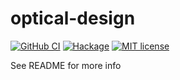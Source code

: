 # optical-design

[![GitHub CI](https://github.com/merrijo/optical-design/workflows/CI/badge.svg)](https://github.com/merrijo/optical-design/actions)
[![Hackage](https://img.shields.io/hackage/v/optical-design.svg?logo=haskell)](https://hackage.haskell.org/package/optical-design)
[![MIT license](https://img.shields.io/badge/license-MIT-blue.svg)](LICENSE)

See README for more info

